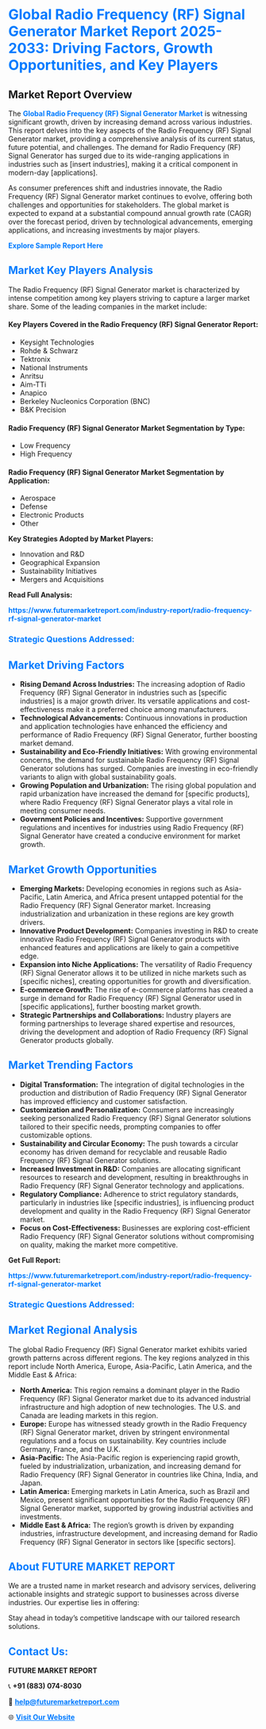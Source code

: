 <h1 style="color: #007BFF;">Global Radio Frequency (RF) Signal Generator Market Report 2025-2033: Driving Factors, Growth Opportunities, and Key Players</h1>

<section id="overview">
<h2>Market Report Overview</h2>
<p>The <a href="https://www.futuremarketreport.com/industry-report/radio-frequency-rf-signal-generator-market" style="color: #007BFF; text-decoration: none;"><strong>Global Radio Frequency (RF) Signal Generator Market</strong></a> is witnessing significant growth, driven by increasing demand across various industries. This report delves into the key aspects of the Radio Frequency (RF) Signal Generator market, providing a comprehensive analysis of its current status, future potential, and challenges. The demand for Radio Frequency (RF) Signal Generator has surged due to its wide-ranging applications in industries such as [insert industries], making it a critical component in modern-day [applications].</p>
<p>As consumer preferences shift and industries innovate, the Radio Frequency (RF) Signal Generator market continues to evolve, offering both challenges and opportunities for stakeholders. The global market is expected to expand at a substantial compound annual growth rate (CAGR) over the forecast period, driven by technological advancements, emerging applications, and increasing investments by major players.</p>
</section>

<section id="overview">
<p><a href="https://www.futuremarketreport.com/request-sample/reportId=85373" style="color: #007BFF; text-decoration: none;"><strong>Explore Sample Report Here</strong></a></p>
</section>

<section id="key-players">
<h2 style="color: #007BFF;">Market Key Players Analysis</h2>
<p>The Radio Frequency (RF) Signal Generator market is characterized by intense competition among key players striving to capture a larger market share. Some of the leading companies in the market include:</p>
<h4>Key Players Covered in the Radio Frequency (RF) Signal Generator Report:</h4>
<ul><li>Keysight Technologies</li><li>Rohde &amp; Schwarz</li><li>Tektronix</li><li>National Instruments</li><li>Anritsu</li><li>Aim-TTi</li><li>Anapico</li><li>Berkeley Nucleonics Corporation (BNC)</li><li>B&amp;K Precision</li></ul>
<h4>Radio Frequency (RF) Signal Generator Market Segmentation by Type:</h4>
<ul><li>Low Frequency</li><li>High Frequency</li></ul>

<h4>Radio Frequency (RF) Signal Generator Market Segmentation by Application:</h4>
<ul><li>Aerospace</li><li>Defense</li><li>Electronic Products</li><li>Other</li></ul>
<p><strong>Key Strategies Adopted by Market Players:</strong></p>
<ul>
<li>Innovation and R&D</li>
<li>Geographical Expansion</li>
<li>Sustainability Initiatives</li>
<li>Mergers and Acquisitions</li>
</ul>
</section>

<section>
<p><strong>Read Full Analysis: </strong></p><a href="https://www.futuremarketreport.com/industry-report/radio-frequency-rf-signal-generator-market" style="color: #007BFF; text-decoration: none;"><strong>https://www.futuremarketreport.com/industry-report/radio-frequency-rf-signal-generator-market</strong></a>
<h3 style="color: #007BFF;">Strategic Questions Addressed:</h3>
</section>

<section id="driving-factors">
<h2 style="color: #007BFF;">Market Driving Factors</h2>
<ul>
<li><strong>Rising Demand Across Industries:</strong> The increasing adoption of Radio Frequency (RF) Signal Generator in industries such as [specific industries] is a major growth driver. Its versatile applications and cost-effectiveness make it a preferred choice among manufacturers.</li>
<li><strong>Technological Advancements:</strong> Continuous innovations in production and application technologies have enhanced the efficiency and performance of Radio Frequency (RF) Signal Generator, further boosting market demand.</li>
<li><strong>Sustainability and Eco-Friendly Initiatives:</strong> With growing environmental concerns, the demand for sustainable Radio Frequency (RF) Signal Generator solutions has surged. Companies are investing in eco-friendly variants to align with global sustainability goals.</li>
<li><strong>Growing Population and Urbanization:</strong> The rising global population and rapid urbanization have increased the demand for [specific products], where Radio Frequency (RF) Signal Generator plays a vital role in meeting consumer needs.</li>
<li><strong>Government Policies and Incentives:</strong> Supportive government regulations and incentives for industries using Radio Frequency (RF) Signal Generator have created a conducive environment for market growth.</li>
</ul>
</section>

<section id="growth-opportunities">
<h2 style="color: #007BFF;">Market Growth Opportunities</h2>
<ul>
<li><strong>Emerging Markets:</strong> Developing economies in regions such as Asia-Pacific, Latin America, and Africa present untapped potential for the Radio Frequency (RF) Signal Generator market. Increasing industrialization and urbanization in these regions are key growth drivers.</li>
<li><strong>Innovative Product Development:</strong> Companies investing in R&D to create innovative Radio Frequency (RF) Signal Generator products with enhanced features and applications are likely to gain a competitive edge.</li>
<li><strong>Expansion into Niche Applications:</strong> The versatility of Radio Frequency (RF) Signal Generator allows it to be utilized in niche markets such as [specific niches], creating opportunities for growth and diversification.</li>
<li><strong>E-commerce Growth:</strong> The rise of e-commerce platforms has created a surge in demand for Radio Frequency (RF) Signal Generator used in [specific applications], further boosting market growth.</li>
<li><strong>Strategic Partnerships and Collaborations:</strong> Industry players are forming partnerships to leverage shared expertise and resources, driving the development and adoption of Radio Frequency (RF) Signal Generator products globally.</li>
</ul>
</section>

<section id="trending-factors">
<h2 style="color: #007BFF;">Market Trending Factors</h2>
<ul>
<li><strong>Digital Transformation:</strong> The integration of digital technologies in the production and distribution of Radio Frequency (RF) Signal Generator has improved efficiency and customer satisfaction.</li>
<li><strong>Customization and Personalization:</strong> Consumers are increasingly seeking personalized Radio Frequency (RF) Signal Generator solutions tailored to their specific needs, prompting companies to offer customizable options.</li>
<li><strong>Sustainability and Circular Economy:</strong> The push towards a circular economy has driven demand for recyclable and reusable Radio Frequency (RF) Signal Generator solutions.</li>
<li><strong>Increased Investment in R&D:</strong> Companies are allocating significant resources to research and development, resulting in breakthroughs in Radio Frequency (RF) Signal Generator technology and applications.</li>
<li><strong>Regulatory Compliance:</strong> Adherence to strict regulatory standards, particularly in industries like [specific industries], is influencing product development and quality in the Radio Frequency (RF) Signal Generator market.</li>
<li><strong>Focus on Cost-Effectiveness:</strong> Businesses are exploring cost-efficient Radio Frequency (RF) Signal Generator solutions without compromising on quality, making the market more competitive.</li>
</ul>
</section>

<section>
<p><strong>Get Full Report: </strong></p><a href="https://www.futuremarketreport.com/industry-report/radio-frequency-rf-signal-generator-market" style="color: #007BFF; text-decoration: none;"><strong>https://www.futuremarketreport.com/industry-report/radio-frequency-rf-signal-generator-market</strong></a>
<h3 style="color: #007BFF;">Strategic Questions Addressed:</h3>
</section>


<section id="regional-analysis">
<h2 style="color: #007BFF;">Market Regional Analysis</h2>
<p>The global Radio Frequency (RF) Signal Generator market exhibits varied growth patterns across different regions. The key regions analyzed in this report include North America, Europe, Asia-Pacific, Latin America, and the Middle East & Africa:</p>
<ul>
<li><strong>North America:</strong> This region remains a dominant player in the Radio Frequency (RF) Signal Generator market due to its advanced industrial infrastructure and high adoption of new technologies. The U.S. and Canada are leading markets in this region.</li>
<li><strong>Europe:</strong> Europe has witnessed steady growth in the Radio Frequency (RF) Signal Generator market, driven by stringent environmental regulations and a focus on sustainability. Key countries include Germany, France, and the U.K.</li>
<li><strong>Asia-Pacific:</strong> The Asia-Pacific region is experiencing rapid growth, fueled by industrialization, urbanization, and increasing demand for Radio Frequency (RF) Signal Generator in countries like China, India, and Japan.</li>
<li><strong>Latin America:</strong> Emerging markets in Latin America, such as Brazil and Mexico, present significant opportunities for the Radio Frequency (RF) Signal Generator market, supported by growing industrial activities and investments.</li>
<li><strong>Middle East & Africa:</strong> The region’s growth is driven by expanding industries, infrastructure development, and increasing demand for Radio Frequency (RF) Signal Generator in sectors like [specific sectors].</li>
</ul>
</section>

<footer>
<h2 style="color: #007BFF;">About FUTURE MARKET REPORT</h2>
<p>We are a trusted name in market research and advisory services, delivering actionable insights and strategic support to businesses across diverse industries. Our expertise lies in offering:</p>

<p>Stay ahead in today’s competitive landscape with our tailored research solutions.</p>

<h2 style="color: #007BFF;">Contact Us:</h2>
<p><strong>FUTURE MARKET REPORT</strong></p>
<p>📞 <strong>+91 (883) 074-8030</strong></p>
<p>📧 <strong><a href="mailto:help@futuremarketreport.com" style="color: #007BFF;">help@futuremarketreport.com</a></strong></p>
<p>🌐 <strong><a href="https://www.futuremarketreport.com/" style="color: #007BFF;">Visit Our Website</a></strong></p>
</footer>